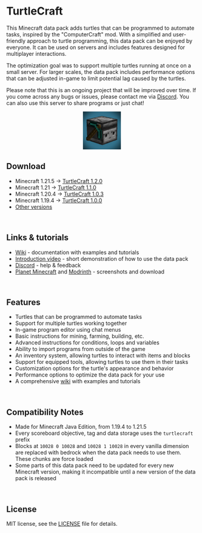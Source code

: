 
# TurtleCraft

This Minecraft data pack adds turtles that can be programmed to automate tasks, inspired by the "ComputerCraft" mod. With a simplified and user-friendly approach to turtle programming, this data pack can be enjoyed by everyone. It can be used on servers and includes features designed for multiplayer interactions.

The optimization goal was to support multiple turtles running at once on a small server. For larger scales, the data pack includes performance options that can be adjusted in-game to limit potential lag caused by the turtles.

Please note that this is an ongoing project that will be improved over time. If you come across any bugs or issues, please contact me via [Discord](https://discord.gg/QAtc7ZgPxS). You can also use this server to share programs or just chat!



<p align="center">
  <img src="pack.png" width="100" title="This is a turtle">
</p>


## Download
- Minecraft 1.21.5 → [TurtleCraft 1.2.0]()
- Minecraft 1.21 → [TurtleCraft 1.1.0](https://github.com/Ivaynn/TurtleCraft/releases/tag/v1.1.0)
- Minecraft 1.20.4 → [TurtleCraft 1.0.3](https://github.com/Ivaynn/TurtleCraft/releases/tag/v1.0.3)
- Minecraft 1.19.4 → [TurtleCraft 1.0.0](https://github.com/Ivaynn/TurtleCraft/releases/tag/v1.0)
- [Other versions](https://github.com/Ivaynn/TurtleCraft/releases)


<br>

## Links & tutorials
- [Wiki](https://github.com/Ivaynn/TurtleCraft/wiki) - documentation with examples and tutorials
- [Introduction video](https://youtu.be/b-ld-X8mnps) - short demonstration of how to use the data pack
- [Discord](https://discord.gg/QAtc7ZgPxS) - help & feedback
- [Planet Minecraft](https://www.planetminecraft.com/data-pack/turtlecraft-programmable-turtles/) and [Modrinth]() - screenshots and download


<br>

## Features

- Turtles that can be programmed to automate tasks
- Support for multiple turtles working together
- In-game program editor using chat menus
- Basic instructions for mining, farming, building, etc.
- Advanced instructions for conditions, loops and variables
- Ability to import programs from outside of the game
- An inventory system, allowing turtles to interact with items and blocks
- Support for equipped tools, allowing turtles to use them in their tasks
- Customization options for the turtle's appearance and behavior
- Performance options to optimize the data pack for your use
- A comprehensive [wiki](https://github.com/Ivaynn/TurtleCraft/wiki) with examples and tutorials



<br>

## Compatibility Notes

- Made for Minecraft Java Edition, from 1.19.4 to 1.21.5
- Every scoreboard objective, tag and data storage uses the `turtlecraft` prefix
- Blocks at `10028 0 10028` and `10028 1 10028` in every vanilla dimension are replaced with bedrock when the data pack needs to use them. These chunks are force loaded
- Some parts of this data pack need to be updated for every new Minecraft version, making it incompatible until a new version of the data pack is released



<br>

## License

MIT license, see the [LICENSE](LICENSE) file for details.
